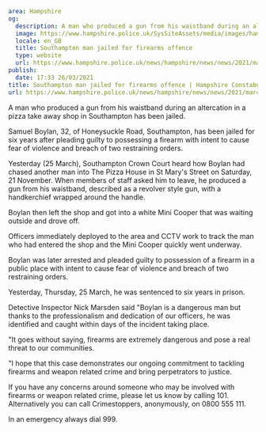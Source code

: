 ```yaml
area: Hampshire
og:
  description: A man who produced a gun from his waistband during an altercation in a pizza take away shop in Southampton has been jailed.
  image: https://www.hampshire.police.uk/SysSiteAssets/media/images/hampshire/news/2021/march/samuel-boylan.png?crop=(4,0,1425,748)&amp;w=600&amp;h=300&amp;scale=both
  locale: en_GB
  title: Southampton man jailed for firearms offence
  type: website
  url: https://www.hampshire.police.uk/news/hampshire/news/news/2021/march/southampton-man-jailed-for-firearms-offence/
publish:
  date: 17:33 26/03/2021
title: Southampton man jailed for firearms offence | Hampshire Constabulary
url: https://www.hampshire.police.uk/news/hampshire/news/news/2021/march/southampton-man-jailed-for-firearms-offence/
```

A man who produced a gun from his waistband during an altercation in a pizza take away shop in Southampton has been jailed.

Samuel Boylan, 32, of Honeysuckle Road, Southampton, has been jailed for six years after pleading guilty to possessing a firearm with intent to cause fear of violence and breach of two restraining orders.

Yesterday (25 March), Southampton Crown Court heard how Boylan had chased another man into The Pizza House in St Mary's Street on Saturday, 21 November. When members of staff asked him to leave, he produced a gun from his waistband, described as a revolver style gun, with a handkerchief wrapped around the handle.

Boylan then left the shop and got into a white Mini Cooper that was waiting outside and drove off.

Officers immediately deployed to the area and CCTV work to track the man who had entered the shop and the Mini Cooper quickly went underway.

Boylan was later arrested and pleaded guilty to possession of a firearm in a public place with intent to cause fear of violence and breach of two restraining orders.

Yesterday, Thursday, 25 March, he was sentenced to six years in prison.

Detective Inspector Nick Marsden said "Boylan is a dangerous man but thanks to the professionalism and dedication of our officers, he was identified and caught within days of the incident taking place.

"It goes without saying, firearms are extremely dangerous and pose a real threat to our communities.

"I hope that this case demonstrates our ongoing commitment to tackling firearms and weapon related crime and bring perpetrators to justice.

If you have any concerns around someone who may be involved with firearms or weapon related crime, please let us know by calling 101. Alternatively you can call Crimestoppers, anonymously, on 0800 555 111.

In an emergency always dial 999.
